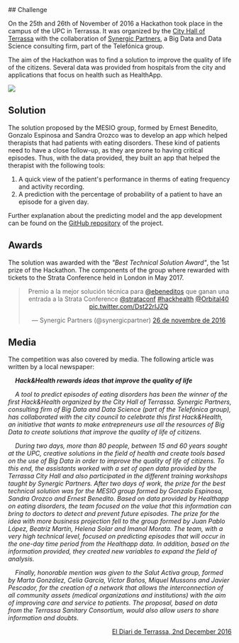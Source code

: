 <title>Hack&Health App</title>
## Challenge

On the 25th and 26th of November of 2016 a Hackathon took place in the campus of the UPC in Terrassa. It was organized by the [City Hall of Terrassa](http://www.terrassa.cat/es/hack-health) with the collaboration of [Synergic Partners](http://www.synergicpartners.com/en/hackhealth-el-ayuntamiento-de-terrassa-organiza-el-primer-hackathon-de-big-data-y-salud-con-la-colaboracion-de-synergic-partners/), a Big Data and Data Science consulting firm, part of the Telefónica group.

The aim of the Hackathon was to find a solution to improve the quality of life of the citizens. Several data was provided from hospitals from the city and applications that focus on health such as HealthApp.

![](http://www.euncet.es/wp-content/uploads/2016/11/Hack_health_2016.png)

## Solution

The solution proposed by the MESIO group, formed by Ernest Benedito, Gonzalo Espinosa and Sandra Orozco was to develop an app which helped therapists that had patients with eating disorders. These kind of patients need to have a close follow-up, as they are prone to having critical episodes. Thus, with the data provided, they built an app that helped the therapist  with the following tools:

1. A quick view of the patient's performance in therms of eating frequency and activity recording.
2. A prediction with the percentage of probability of a patient to have an episode for a given day.

Further explanation about the predicting model and the app development can be found on the [GitHub repository](https://github.com/ebeneditos/Hack-Health-App) of the project.

## Awards

The solution was awarded with the *"Best Technical Solution Award"*, the 1st prize of the Hackathon. The components of the group where rewarded with tickets to the Strata Conference held in London in May 2017.

<div align="center"><blockquote class="twitter-tweet" data-lang="ca"><p lang="es" dir="ltr">Premio a la mejor solución técnica para <a href="https://twitter.com/ebeneditos">@ebeneditos</a> que ganan una entrada a la Strata Conference <a href="https://twitter.com/strataconf">@strataconf</a> <a href="https://twitter.com/hashtag/hackhealth?src=hash">#hackhealth</a> <a href="https://twitter.com/Orbital40">@Orbital40</a> <a href="https://t.co/Dst22rIJZQ">pic.twitter.com/Dst22rIJZQ</a></p>&mdash; Synergic Partners (@synergicpartner) <a href="https://twitter.com/synergicpartner/status/802584705098989568">26 de novembre de 2016</a></blockquote> <script async src="//platform.twitter.com/widgets.js" charset="utf-8"></script></div>

## Media

The competition was also covered by media. The following article was written by a local newspaper:

&nbsp;&nbsp;&nbsp;&nbsp;***Hack&Health rewards ideas that improve the quality of life***

&nbsp;&nbsp;&nbsp;&nbsp;*A tool to predict episodes of eating disorders has been the winner of the first Hack&Health organized by the City Hall of Terrassa. Synergic Partners, consulting firm of Big Data and Data Science (part of the Telefónica group), has collaborated with the city council to celebrate this first Hack&Health, an initiative that wants to make entrepreneurs use all the resources of Big Data to create solutions that improve the quality of life of citizens.*

&nbsp;&nbsp;&nbsp;&nbsp;*During two days, more than 80 people, between 15 and 60 years sought at the UPC, creative solutions in the field of health and create tools based on the use of Big Data in order to improve the quality of life of citizens. To this end, the assistants worked with a set of open data provided by the Terrassa City Hall and also participated in the different training workshops taught by Synergic Partners. After two days of work, the prize for the best technical solution was for the MESIO group formed by Gonzalo Espinosa, Sandra Orozco and Ernest Benedito. Based on data provided by Healthapp on eating disorders, the team focused on the value that this information can bring to doctors to detect and prevent future episodes. The prize for the idea with more business projection fell to the group formed by Juan Pablo López, Beatriz Martín, Helena Solar and Imanol Morata. The team, with a very high technical level, focused on predicting episodes that will occur in the one-day time period from the Healthapp data. In addition, based on the information provided, they created new variables to expand the field of analysis.*

&nbsp;&nbsp;&nbsp;&nbsp;*Finally, honorable mention was given to the Salut Activa group, formed by Marta González, Celia García, Víctor Baños, Miquel Mussons and Javier Pescador, for the creation of a network that allows the interconnection of all community assets (medical organizations and institutions) with the aim of improving care and service to patients. The proposal, based on data from the Terrassa Sanitary Consortium, would also allow users to share information and doubts.*

<div align="right"><a href="http://www.diarideterrassa.es/economia/2016/12/02/hackhealth-premia-ideas-mejoran-calidad-vida/43961.html">El Diari de Terrassa, 2nd December 2016</a></div>
